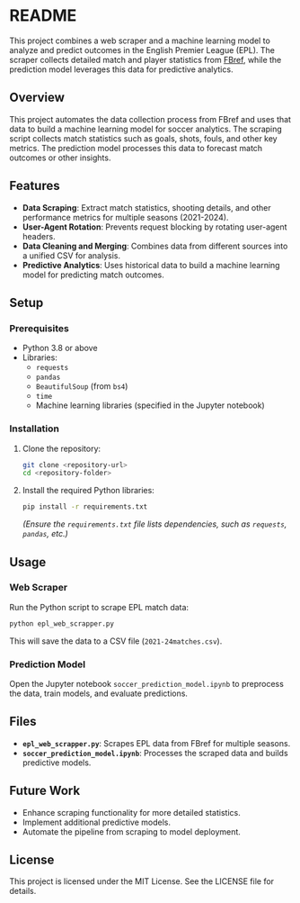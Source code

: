 # README

This project combines a web scraper and a machine learning model to analyze and predict outcomes in the English Premier League (EPL). The scraper collects detailed match and player statistics from [FBref](https://fbref.com), while the prediction model leverages this data for predictive analytics.

## Overview
This project automates the data collection process from FBref and uses that data to build a machine learning model for soccer analytics. The scraping script collects match statistics such as goals, shots, fouls, and other key metrics. The prediction model processes this data to forecast match outcomes or other insights.

## Features
- **Data Scraping**: Extract match statistics, shooting details, and other performance metrics for multiple seasons (2021-2024).
- **User-Agent Rotation**: Prevents request blocking by rotating user-agent headers.
- **Data Cleaning and Merging**: Combines data from different sources into a unified CSV for analysis.
- **Predictive Analytics**: Uses historical data to build a machine learning model for predicting match outcomes.

## Setup
### Prerequisites
- Python 3.8 or above
- Libraries:
  - `requests`
  - `pandas`
  - `BeautifulSoup` (from `bs4`)
  - `time`
  - Machine learning libraries (specified in the Jupyter notebook)

### Installation
1. Clone the repository:
   ```bash
   git clone <repository-url>
   cd <repository-folder>
   ```
2. Install the required Python libraries:
   ```bash
   pip install -r requirements.txt
   ```
   *(Ensure the `requirements.txt` file lists dependencies, such as `requests`, `pandas`, etc.)*

## Usage
### Web Scraper
Run the Python script to scrape EPL match data:
```bash
python epl_web_scrapper.py
```
This will save the data to a CSV file (`2021-24matches.csv`).

### Prediction Model
Open the Jupyter notebook `soccer_prediction_model.ipynb` to preprocess the data, train models, and evaluate predictions.

## Files
- **`epl_web_scrapper.py`**: Scrapes EPL data from FBref for multiple seasons.
- **`soccer_prediction_model.ipynb`**: Processes the scraped data and builds predictive models.

## Future Work
- Enhance scraping functionality for more detailed statistics.
- Implement additional predictive models.
- Automate the pipeline from scraping to model deployment.

## License
This project is licensed under the MIT License. See the LICENSE file for details.
